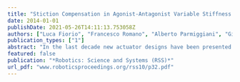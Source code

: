 ```yaml
---
title: "Stiction Compensation in Agonist-Antagonist Variable Stiffness Actuators"
date: 2014-01-01
publishDate: 2021-05-26T14:11:13.753058Z
authors: ["Luca Fiorio", "Francesco Romano", "Alberto Parmiggiani", "Giulio Sandini", "Francesco Nori"]
publication_types: ["1"]
abstract: "In the last decade new actuator designs have been presented trying to introduce at mechanical level the advantages of compliance. Ranging from serial elastic actuators to different designs of variable stiffness actuators, various prototypes havebeen proposed and implemented on robots, thus allowing performance of novel and challenging tasks. Nevertheless some of these new devices often are affected by the drawbacks related to friction. In particular, static friction due to its discontinuous nature, can produce undesired behaviors that are rather difficult to compensate. In this paper we present a novel kind of passive variable stiffness actuator based on agonist-antagonist configuration. The specific design we adopted improves the capability of the systemin mechanically compensating the external disturbances, but on the other hand intensifies the effect of stiction during the co-contraction of the agonist and antagonist side of the actuator.The consequence is the appearance of a set of neutral equilibrium configurations of the output joint that we named “dead-band”. This issue is tackled analytically investigating the propagation and the distribution of the stiction components within the whole system. The result is a condition over the spring potential energies that is exploited to properly design the new non-linear springs. Eventually experimental tests are conducted on the real actuator, showing the effectiveness of our analytical approach."
featured: false
publication: "*Robotics: Science and Systems (RSS)*"
url_pdf: "www.roboticsproceedings.org/rss10/p32.pdf"
---
```


